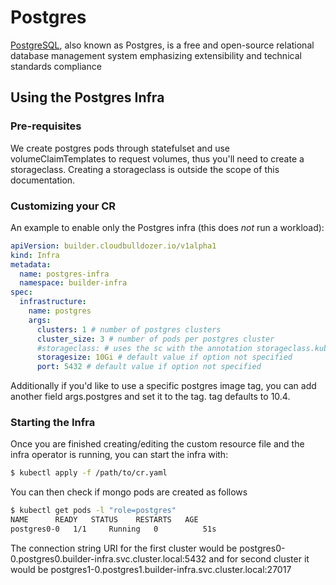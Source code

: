 # Postgres

[PostgreSQL](https://www.postgresql.org/), also known as Postgres, is a free and open-source relational database management system emphasizing extensibility and technical standards compliance

## Using the Postgres Infra

### Pre-requisites
We create postgres pods through statefulset and use volumeClaimTemplates to request volumes, thus you'll need to create a storageclass. Creating a storageclass
is outside the scope of this documentation.

### Customizing your CR

An example to enable only the Postgres infra (this does _not_ run a workload):

```yaml
apiVersion: builder.cloudbulldozer.io/v1alpha1
kind: Infra
metadata:
  name: postgres-infra
  namespace: builder-infra
spec:
  infrastructure:
    name: postgres
    args:
      clusters: 1 # number of postgres clusters
      cluster_size: 3 # number of pods per postgres cluster
      #storageclass: # uses the sc with the annotation storageclass.kubernetes.io/is-default-class: "true" if the option is not specified or commented
      storagesize: 10Gi # default value if option not specified
      port: 5432 # default value if option not specified
```

Additionally if you'd like to use a specific postgres image tag, you can add another field args.postgres and set it to the tag. tag defaults to 10.4.

### Starting the Infra
Once you are finished creating/editing the custom resource file and the infra operator is running, you can start the infra with:

```bash
$ kubectl apply -f /path/to/cr.yaml
```

You can then check if mongo pods are created as follows

```bash
$ kubectl get pods -l "role=postgres"
NAME      READY   STATUS    RESTARTS   AGE
postgres0-0   1/1     Running   0          51s
```

The connection string URI for the first cluster would be postgres0-0.postgres0.builder-infra.svc.cluster.local:5432 and for second cluster it would be postgres1-0.postgres1.builder-infra.svc.cluster.local:27017
